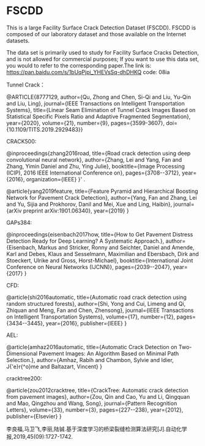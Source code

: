 # FSCDD        
This is a large Facility Surface Crack Detection Dataset (FSCDD). FSCDD is composed of our laboratory dataset and those available on the Internet datasets.

The data set is primarily used to study for Facility Surface Cracks Detection, and is not allowed for commercial purposes; If you want to use this data set, you would to refer to the corresponding paper.The link is: https://pan.baidu.com/s/1bUqPjpi_YHEVsSq-dhDHKQ   code: 08ia

Tunnel Crack：

@ARTICLE{8777129,
  author={Qu, Zhong and Chen, Si-Qi and Liu, Yu-Qin and Liu, Ling},
  journal={IEEE Transactions on Intelligent Transportation Systems}, 
  title={Linear Seam Elimination of Tunnel Crack Images Based on Statistical Specific Pixels Ratio and Adaptive Fragmented Segmentation}, 
  year={2020},
  volume={21},
  number={9},
  pages={3599-3607},
  doi={10.1109/TITS.2019.2929483}}
  
  
CRACK500:

@inproceedings{zhang2016road, title={Road crack detection using deep convolutional neural network}, author={Zhang, Lei and Yang, Fan and Zhang, Yimin Daniel and Zhu, Ying Julie}, booktitle={Image Processing (ICIP), 2016 IEEE International Conference on}, pages={3708--3712}, year={2016}, organization={IEEE} }' .

@article{yang2019feature, title={Feature Pyramid and Hierarchical Boosting Network for Pavement Crack Detection}, author={Yang, Fan and Zhang, Lei and Yu, Sijia and Prokhorov, Danil and Mei, Xue and Ling, Haibin}, journal={arXiv preprint arXiv:1901.06340}, year={2019} }

GAPs384:

@inproceedings{eisenbach2017how, title={How to Get Pavement Distress Detection Ready for Deep Learning? A Systematic Approach.}, author={Eisenbach, Markus and Stricker, Ronny and Seichter, Daniel and Amende, Karl and Debes, Klaus and Sesselmann, Maximilian and Ebersbach, Dirk and Stoeckert, Ulrike and Gross, Horst-Michael}, booktitle={International Joint Conference on Neural Networks (IJCNN)}, pages={2039--2047}, year={2017} }

CFD:

@article{shi2016automatic, title={Automatic road crack detection using random structured forests}, author={Shi, Yong and Cui, Limeng and Qi, Zhiquan and Meng, Fan and Chen, Zhensong}, journal={IEEE Transactions on Intelligent Transportation Systems}, volume={17}, number={12}, pages={3434--3445}, year={2016}, publisher={IEEE} }

AEL:

@article{amhaz2016automatic, title={Automatic Crack Detection on Two-Dimensional Pavement Images: An Algorithm Based on Minimal Path Selection.}, author={Amhaz, Rabih and Chambon, Sylvie and Idier, J{'e}r{^o}me and Baltazart, Vincent} }

cracktree200:

@article{zou2012cracktree, title={CrackTree: Automatic crack detection from pavement images}, author={Zou, Qin and Cao, Yu and Li, Qingquan and Mao, Qingzhou and Wang, Song}, journal={Pattern Recognition Letters}, volume={33}, number={3}, pages={227--238}, year={2012}, publisher={Elsevier} }

李良福,马卫飞,李丽,陆铖.基于深度学习的桥梁裂缝检测算法研究[J].自动化学报,2019,45(09):1727-1742.
